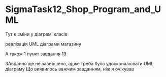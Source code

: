 # SigmaTask12_Shop_Program_and_UML

Тут є зміни у діаграмі класів

реалізація UML діаграми магазину

А також 1 пункт завдання 13

ЗАвдання ще не завершено, адже треба було удосконалювати UML діаграму
Що виявилось важчим завданням, ніж я очікував
